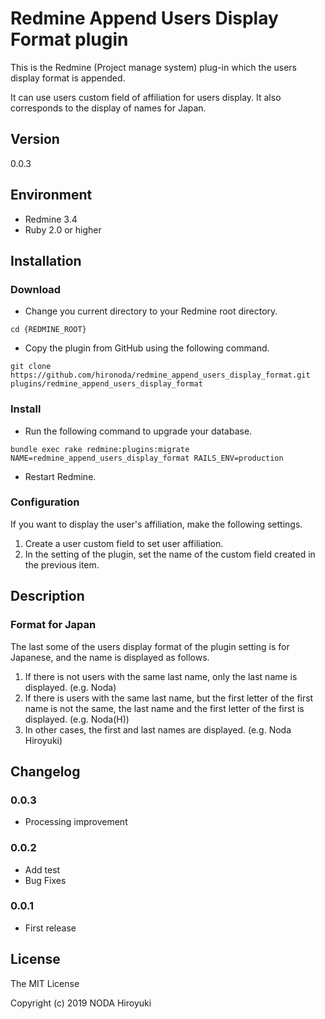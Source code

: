 # Redmine Append Users Display Format plugin

This is the Redmine (Project manage system) plug-in which the users display format is appended.

It can use users custom field of affiliation for users display. It also corresponds to the display of names for Japan.

## Version

0.0.3

## Environment

* Redmine 3.4
* Ruby 2.0 or higher

## Installation

### Download

* Change you current directory to your Redmine root directory.

```
cd {REDMINE_ROOT}
```

* Copy the plugin from GitHub using the following command.

```
git clone https://github.com/hironoda/redmine_append_users_display_format.git plugins/redmine_append_users_display_format
```

### Install

* Run the following command to upgrade your database.

```
bundle exec rake redmine:plugins:migrate NAME=redmine_append_users_display_format RAILS_ENV=production
```
* Restart Redmine.

### Configuration

If you want to display the user's affiliation, make the following settings.

1. Create a user custom field to set user affiliation.
1. In the setting of the plugin, set the name of the custom field created in the previous item.

## Description

### Format for Japan

The last some of the users display format of the plugin setting is for Japanese, and the name is displayed as follows.

1. If there is not users with the same last name, only the last name is displayed. (e.g. Noda)
1. If there is users with the same last name, but the first letter of the first name is not the same, the last name and the first letter of the first is displayed. (e.g. Noda(H))
1. In other cases, the first and last names are displayed. (e.g. Noda Hiroyuki)

## Changelog

### 0.0.3

* Processing improvement

### 0.0.2

* Add test
* Bug Fixes

### 0.0.1

* First release

## License

The MIT License

Copyright (c) 2019 NODA Hiroyuki
